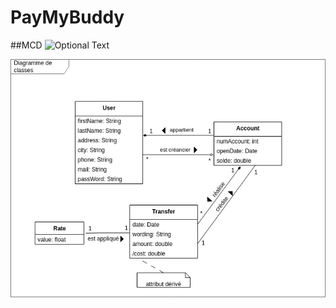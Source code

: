 # PayMyBuddy

##MCD
![Optional Text](../master/diagrammes/DiagrammeDeClasses.png)

![MCD](/diagrammes/DiagrammeDeClasses.png)